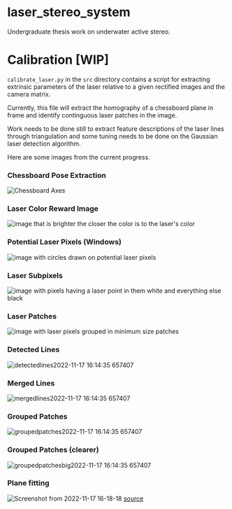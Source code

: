 # laser_stereo_system
Undergraduate thesis work on underwater active stereo.

# Calibration [WIP]
`calibrate_laser.py` in the `src` directory contains a script for extracting extrinsic parameters of the laser relative to a given rectified images and the camera matrix.

Currently, this file will extract the homography of a chessboard plane in frame and identify continguous laser patches in the image. 

Work needs to be done still to extract feature descriptions of the laser lines through triangulation and some tuning needs to be done on the Gaussian laser detection algorithm.

Here are some images from the current progress.

### Chessboard Pose Extraction
![Chessboard Axes](https://user-images.githubusercontent.com/55857337/202570815-65b65e35-d150-4a9f-b2eb-be9641a1fff8.png)

### Laser Color Reward Image
![image that is brighter the closer the color is to the laser's color](https://user-images.githubusercontent.com/55857337/202570885-d3198248-4ade-499e-b87d-61a8d5be409f.png)

### Potential Laser Pixels (Windows)
![image with circles drawn on potential laser pixels](https://user-images.githubusercontent.com/55857337/195712355-c1b27558-fcdb-41d2-9682-da058abe5582.png)

### Laser Subpixels
![image with pixels having a laser point in them white and everything else black](https://user-images.githubusercontent.com/55857337/202570931-caa357b4-30ac-4299-95b4-209fd29c1191.png)

### Laser Patches
![image with laser pixels grouped in minimum size patches](https://user-images.githubusercontent.com/55857337/202570976-59595cfa-fffc-4415-a0a8-2b54e5c6c7d0.png)

### Detected Lines
![detectedlines2022-11-17 16:14:35 657407](https://user-images.githubusercontent.com/55857337/202571534-753a1f78-2a56-4ccb-a101-a28925296ea5.png)

### Merged Lines
![mergedlines2022-11-17 16:14:35 657407](https://user-images.githubusercontent.com/55857337/202571557-ef2118d8-c00d-4fb4-9761-91800cabc0b3.png)

### Grouped Patches
![groupedpatches2022-11-17 16:14:35 657407](https://user-images.githubusercontent.com/55857337/202571577-db02b1cd-79d7-4d0f-b989-f43b7f4f378d.png)

### Grouped Patches (clearer)
![groupedpatchesbig2022-11-17 16:14:35 657407](https://user-images.githubusercontent.com/55857337/202571603-1218fb86-bf1f-41b9-afa2-889512a19514.png)

### Plane fitting
![Screenshot from 2022-11-17 16-18-18](https://user-images.githubusercontent.com/55857337/202572178-d41fa7e0-ad43-414c-8f86-a8abeecdd4c1.png)
[source](http://srv.uib.es/wp-content/uploads/2019/12/MassotCampos_PhD_v1.2.2_printer.pdf)
